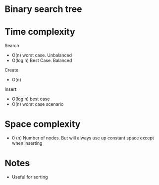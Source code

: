 # Binary search tree

# Time complexity

Search
- O(n) worst case. Unbalanced
- O(log n) Best Case. Balanced

Create
- O(n)

Insert
- O(log n) best case
- O(n) worst case scenario

# Space complexity

- 0 (n) Number of nodes. But will always use up constant space except when inserting

# Notes

- Useful for sorting
